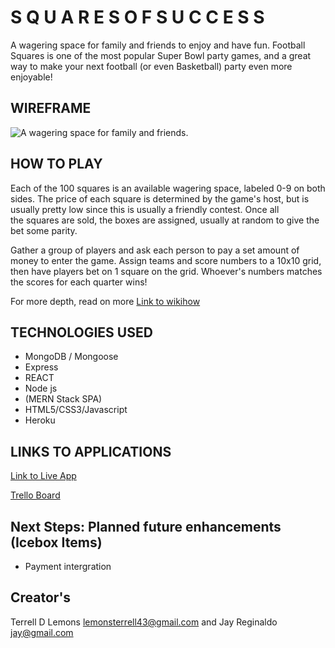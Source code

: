 # S Q U A R E S  O F  S U C C E S S

A wagering space for family and friends to enjoy and have fun. Football Squares is one of the most popular Super Bowl party games, and a great way to make your next football (or even Basketball) party even more enjoyable!

## WIREFRAME

![A wagering space for family and friends.](https://trello-attachments.s3.amazonaws.com/5ec995ad326ae70a54c505e3/5ec99e82989e487fd7f479c4/1bade33bfb820d5bbce853906cc1c29d/Screen_Shot_2020-05-23_at_12.00.37_PM.png)

## HOW TO PLAY

Each of the 100 squares is an available wagering space, labeled 0-9 on both sides. The price of each square is determined by the game's host, but is usually pretty low since this is usually a friendly contest. Once all the squares are sold, the boxes are assigned, usually at random to give the bet some parity.

Gather a group of players and ask each person to pay a set amount of money to enter the game. Assign teams and score numbers to a 10x10 grid, then have players bet on 1 square on the grid. Whoever's numbers matches the scores for each quarter wins!

For more depth, read on more
[Link to wikihow](https://www.wikihow.com/Play-Football-Squares)

## TECHNOLOGIES USED

* MongoDB / Mongoose
* Express
* REACT
* Node js
* (MERN Stack SPA)
* HTML5/CSS3/Javascript
* Heroku

## LINKS TO APPLICATIONS

[Link to Live App](https://blooming-brushlands-23099.herokuapp.com/)

[Trello Board](https://trello.com/b/7inbTRlr/bb-squares)

<!-- ![ERD](https://trello-attachments.s3.amazonaws.com/5ec995ad326ae70a54c505e3/5eccc8c9393cd1845d8e3938/b62222c3186df73de0edbcd0760a7d36/ERD2.png) -->

<!-- ![wireframe](https://trello-attachments.s3.amazonaws.com/5eccbcda0d3d874a0615d598/828x608/aa079254690e5fd439349e4ab5db8a5a/SQUARES.png) -->

## Next Steps: Planned future enhancements (Icebox Items)

* Payment intergration

## Creator's

Terrell D Lemons lemonsterrell43@gmail.com and
Jay Reginaldo jay@gmail.com
